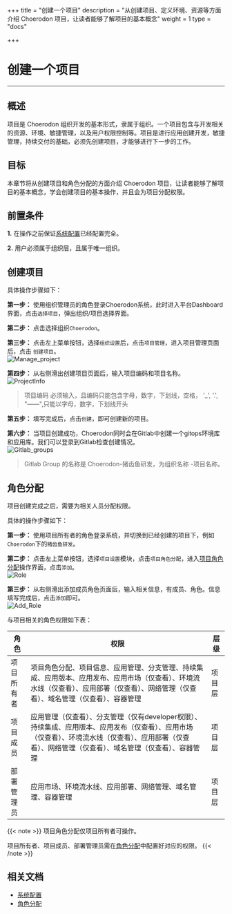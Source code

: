 ﻿+++
title = "创建一个项目"
description = "从创建项目、定义环境、资源等方面介绍 Choerodon 项目，让读者能够了解项目的基本概念"
weight = 1
type = "docs"

+++

# 创建一个项目
---

## 概述  
项目是 Choerodon 组织开发的基本形式，隶属于组织。一个项目包含与开发相关的资源、环境、敏捷管理，以及用户权限控制等。项目是进行应用创建开发，敏捷管理，持续交付的基础，必须先创建项目，才能够进行下一步的工作。

## 目标
本章节将从创建项目和角色分配的方面介绍 Choerodon 项目，让读者能够了解项目的基本概念，学会创建项目的基本操作，并且会为项目分配权限。

## 前置条件

**1.** 在操作之前保证[系统配置](../../../user-guide/system-configuration)已经配置完全。

**2.** 用户必须属于组织层，且属于唯一组织。

## 创建项目

 具体操作步骤如下：

   **第一步：** 使用组织管理员的角色登录Choerodon系统，此时进入平台Dashboard界面，点击`选择项目`，弹出组织/项目选择界面。  

   **第二步：** 点击选择组织`Choerodon`。  

   **第三步：** 点击左上菜单按钮，选择`组织设置`后，点击`项目管理`，进入项目管理页面后，点击 `创建项目`。  
   ![Manage_project](/docs/quick-start/image/project.gif)  
        

   **第四步：** 从右侧滑出创建项目页面后，输入项目编码和项目名称。  
   ![ProjectInfo](/docs/quick-start/image/Project5.png)


<blockquote class="warning">
    项目编码 必须输入，且编码只能包含字母，数字，下划线，空格， '_', '.', "——",只能以字母，数字，下划线开头
</blockquote>

   **第五步：** 填写完成后，点击``创建``，即可创建新的项目。  

   **第六步：** 当项目创建成功，Choerodon同时会在Gitlab中创建一个gitops环境库和应用库。我们可以登录到Gitlab检查创建情况。  
   ![Gitlab_groups](/docs/quick-start/image/Project7.png)

 <blockquote class="note">
  Gitlab Group 的名称是 Choerodon-猪齿鱼研发，为组织名称 -项目名称。
 </blockquote>

## 角色分配

项目创建完成之后，需要为相关人员分配权限。

具体的操作步骤如下：

**第一步：**  使用项目所有者的角色登录系统，并切换到已经创建的项目下，例如`Choerodon`下的`猪齿鱼研发`。  

**第二步：**  点击左上菜单按钮，选择`项目设置`模块，点击`项目角色分配`，进入[项目角色分配](../../../user-guide/system-configuration/project/role-assignment)操作界面，点击`添加`。    
 ![Role](/docs/quick-start/image/Project9.png)  
 
  **第三步：**  从右侧滑出添加成员角色页面后，输入相关信息，有成员、角色。信息填写完成后，点击`添加`即可。  
 ![Add_Role](/docs/quick-start/image/Project11.png)

与项目相关的角色权限如下表：


角色 | 权限 | 层级
--- | --- | ---
项目所有者 | 项目角色分配、项目信息、应用管理、分支管理、持续集成、应用版本、应用发布、应用市场（仅查看）、环境流水线（仅查看）、应用部署（仅查看）、网络管理（仅查看）、域名管理（仅查看）、容器管理 | 项目层
项目成员 | 应用管理（仅查看）、分支管理（仅有developer权限）、持续集成、应用版本、应用发布（仅查看）、应用市场（仅查看）、环境流水线（仅查看）、应用部署（仅查看）、网络管理（仅查看）、域名管理（仅查看）、容器管理 | 项目层
部署管理员 | 应用市场、环境流水线、应用部署、网络管理、域名管理、容器管理| 项目层

{{< note >}}
  项目角色分配仅项目所有者可操作。  

  项目所有者、项目成员、部署管理员需在[角色分配](../../../user-guide/system-configuration/platform/role)中配置好对应的权限。
{{< /note >}}





## 相关文档  
- [系统配置](../../../user-guide/system-configuration)  
- [角色分配](../../../user-guide/system-configuration/platform/role)